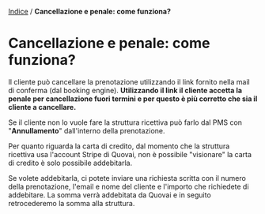 [Indice](index.html) / **Cancellazione e penale: come funziona?**

# Cancellazione e penale: come funziona?

Il cliente può cancellare la prenotazione utilizzando il link fornito nella mail di conferma (dal booking engine). **Utilizzando il link il cliente accetta la penale per cancellazione fuori termini e per questo è più corretto che sia il cliente a cancellare.**

Se il cliente non lo vuole fare la struttura ricettiva può farlo dal PMS con "**Annullamento**" dall'interno della prenotazione.

Per quanto riguarda la carta di credito, dal momento che la struttura ricettiva usa l'account Stripe di Quovai, non è possibile "visionare" la carta di credito è solo possibile addebitarla.

Se volete addebitarla, ci potete inviare una richiesta scritta con il numero della prenotazione, l'email e nome del cliente e l'importo che richiedete di addebitare. La somma verrà addebitata da Quovai e in seguito retrocederemo la somma alla struttura.